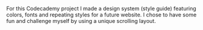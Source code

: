 For this Codecademy project I made a design system (style guide) featuring colors, fonts and repeating styles for a future website. 
I chose to have some fun and challenge myself by using a unique scrolling layout.
